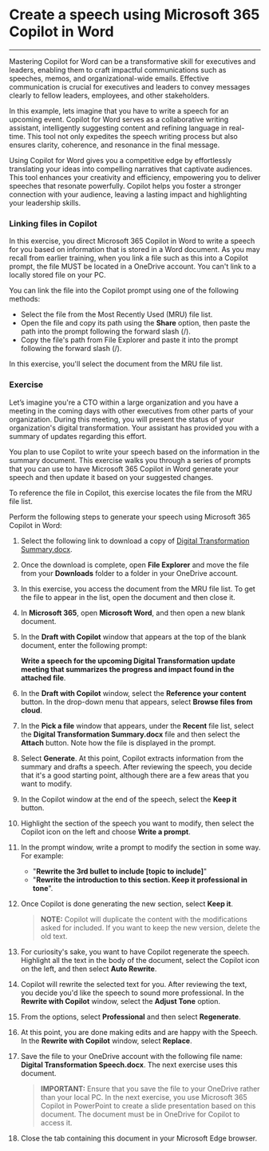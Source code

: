 
# Create a speech using Microsoft 365 Copilot in Word
---
Mastering Copilot for Word can be a transformative skill for executives and leaders, enabling them to craft impactful communications such as speeches, memos, and organizational-wide emails. Effective communication is crucial for executives and leaders to convey messages clearly to fellow leaders, employees, and other stakeholders.

In this example, lets imagine that you have to write a speech for an upcoming event. Copilot for Word serves as a collaborative writing assistant, intelligently suggesting content and refining language in real-time. This tool not only expedites the speech writing process but also ensures clarity, coherence, and resonance in the final message.

Using Copilot for Word gives you a competitive edge by effortlessly translating your ideas into compelling narratives that captivate audiences. This tool enhances your creativity and efficiency, empowering you to deliver speeches that resonate powerfully. Copilot helps you foster a stronger connection with your audience, leaving a lasting impact and highlighting your leadership skills.

### Linking files in Copilot

In this exercise, you direct Microsoft 365 Copilot in Word to write a speech for you based on information that is stored in a Word document. As you may recall from earlier training, when you link a file such as this into a Copilot prompt, the file MUST be located in a OneDrive account. You can't link to a locally stored file on your PC.

You can link the file into the Copilot prompt using one of the following methods:

 -  Select the file from the Most Recently Used (MRU) file list.
 -  Open the file and copy its path using the **Share** option, then paste the path into the prompt following the forward slash (/).
 -  Copy the file's path from File Explorer and paste it into the prompt following the forward slash (/).

In this exercise, you'll select the document from the MRU file list.

### Exercise

Let’s imagine you're a CTO within a large organization and you have a meeting in the coming days with other executives from other parts of your organization. During this meeting, you will present the status of your organization's digital transformation. Your assistant has provided you with a summary of updates regarding this effort.  

You plan to use Copilot to write your speech based on the information in the summary document. This exercise walks you through a series of prompts that you can use to have Microsoft 365 Copilot in Word generate your speech and then update it based on your suggested changes.

To reference the file in Copilot, this exercise locates the file from the MRU file list.

Perform the following steps to generate your speech using Microsoft 365 Copilot in Word:

1. Select the following link to download a copy of [Digital Transformation Summary.docx](https://go.microsoft.com/fwlink/?linkid=2277632).

2. Once the download is complete, open **File Explorer** and move the file from your **Downloads** folder to a folder in your OneDrive account.

3. In this exercise, you access the document from the MRU file list. To get the file to appear in the list, open the document and then close it.

4. In **Microsoft 365**, open **Microsoft Word**, and then open a new blank document.

5. In the **Draft with Copilot** window that appears at the top of the blank document, enter the following prompt:
    
    **Write a speech for the upcoming Digital Transformation update meeting that summarizes the progress and impact found in the attached file**.

6. In the **Draft with Copilot** window, select the **Reference your content** button. In the drop-down menu that appears, select **Browse files from cloud**.

7. In the **Pick a file** window that appears, under the **Recent** file list, select the **Digital Transformation Summary.docx** file and then select the **Attach** button. Note how the file is displayed in the prompt.

8. Select **Generate**. At this point, Copilot extracts information from the summary and drafts a speech. After reviewing the speech, you decide that it's a good starting point, although there are a few areas that you want to modify.

9. In the Copilot window at the end of the speech, select the **Keep it** button.

10. Highlight the section of the speech you want to modify, then select the Copilot icon on the left and choose **Write a prompt**.

11. In the prompt window, write a prompt to modify the section in some way. For example:

    - "**Rewrite the 3rd bullet to include [topic to include]**"
    - "**Rewrite the introduction to this section. Keep it professional in tone**".

12. Once Copilot is done generating the new section, select **Keep it**.

    > **NOTE:** Copilot will duplicate the content with the modifications asked for included. If you want to keep the new version, delete the old text.

13. For curiosity's sake, you want to have Copilot regenerate the speech. Highlight all the text in the body of the document, select the Copilot icon on the left, and then select **Auto Rewrite**.

14. Copilot will rewrite the selected text for you. After reviewing the text, you decide you'd like the speech to sound more professional. In the **Rewrite with Copilot** window, select the **Adjust Tone** option.

 
15. From the options, select **Professional** and then select **Regenerate**.

16. At this point, you are done making edits and are happy with the Speech. In the **Rewrite with Copilot** window, select **Replace**.

17. Save the file to your OneDrive account with the following file name: **Digital Transformation Speech.docx**. The next exercise uses this document.
    
    > **IMPORTANT:** Ensure that you save the file to your OneDrive rather than your local PC. In the next exercise, you use Microsoft 365 Copilot in PowerPoint to create a slide presentation based on this document. The document must be in OneDrive for Copilot to access it.

18. Close the tab containing this document in your Microsoft Edge browser.
